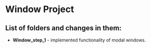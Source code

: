 # Window Project


## List of folders and changes in them:

* **Window_step_1** - implemented functionality of modal windows.

